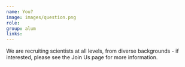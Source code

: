 ```yaml
---
name: You? 
image: images/question.png
role: 
group: alum
links:
---
```


We are recruiting scientists at all levels, from diverse backgrounds - if interested, please see the Join Us page for more information.
